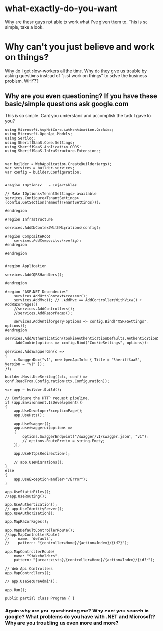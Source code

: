 # what-exactly-do-you-want
Why are these guys not able to work what I've given them to.  This is so simple, take a look.

# Why can't you just believe and work on things?
Why do I get slow-workers all the time.  Why do they give us trouble by asking questions instead of "just work on things" to solve the business problem. WHY??

## Why are you even questioning?  If you have these basic/simple questions ask google.com

This is so simple.  Cant you understand and accomplish the task I gave to you?
```
using Microsoft.AspNetCore.Authentication.Cookies;
using Microsoft.OpenApi.Models;
using Serilog;
using SheriffSaaS.Core.Settings;
using SheriffSaaS.Application.CQRS;
using SheriffSaaS.InfraStructure.Extensions;


var builder = WebApplication.CreateBuilder(args);
var services = builder.Services;
var config = builder.Configuration;


#region IOptions<...> Injectables

// Make IOptions<TenantSettings> available
services.Configure<TenantSettings>(config.GetSection(nameof(TenantSettings)));

#endregion

#region Infrastructure

services.AddDbContextWithMigrations(config);

#region CompositeRoot
    services.AddComposites(config);
#endregion

#endregion


#region Application

services.AddCQRSHandlers();

#endregion

#region "ASP.NET Dependecies"
    services.AddHttpContextAccessor();
    services.AddMvc(); // .AddMvc == AddControllersWithView() + AddRazorPages()
    //services.AddControllers();
    //services.AddRazorPages();

    services.AddAntiforgery(options => config.Bind("XSRFSettings", options));
#endregion

services.AddAuthentication(CookieAuthenticationDefaults.AuthenticationScheme)
    .AddCookie(options => config.Bind("CookieSettings", options));

services.AddSwaggerGen(c =>
{
    c.SwaggerDoc("v1", new OpenApiInfo { Title = "SheriffSaaS", Version = "v1" });
});

builder.Host.UseSerilog((ctx, conf) => conf.ReadFrom.Configuration(ctx.Configuration));

var app = builder.Build();

// Configure the HTTP request pipeline.
if (app.Environment.IsDevelopment())
{
    app.UseDeveloperExceptionPage();
    app.UseHsts();

    app.UseSwagger();
    app.UseSwaggerUI(options =>
    {
        options.SwaggerEndpoint("/swagger/v1/swagger.json", "v1");
        // options.RoutePrefix = string.Empty;
    });

    app.UseHttpsRedirection();

    // app.UseMigrations();
}
else
{
    app.UseExceptionHandler("/Error");
}

app.UseStaticFiles();
//app.UseRouting();

app.UseAuthentication();
// app.UseIdentityServer();
app.UseAuthorization();

app.MapRazorPages();

app.MapDefaultControllerRoute();
//app.MapControllerRoute(
//    name: "default",
//    pattern: "{controller=Home}/{action=Index}/{id?}");

app.MapControllerRoute(
    name: "Stakeholders",
    pattern: "{area:exists}/{controller=Home}/{action=Index}/{id?}");

// Web Api Controllers
app.MapControllers();

// app.UseSecureAdmin();

app.Run();

public partial class Program { }
```

### Again why are you questioning me? Why cant you search in google? What problems do you have with .NET and Microsoft? Why are you troubling us even more and more?
